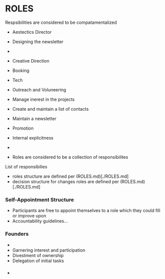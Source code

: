 # ROLES

Respsibilities are considered to be compatamentalized 

 - Aestectics Director
  - Designing the newsletter
  - 

 - Creative Direction
  - Booking
  - Tech
 - Outreach and Voluneering
  - Manage inerest in the projects 
  - Create and maintain a list of contacts
  - Maintain a newsletter
 - Promotion 
 - Internal explicitness
 - 

 - Roles are considered to be a collection of responsibilites

List of responsibilies

 - roles structure are defined per (ROLES.md)[./ROLES.md] 
 - decision structure for changes roles are defined per (ROLES.md)[./ROLES.md]

### Self-Appointment Structure 
 
 - Participants are free to appoint themselves to a role which 
they could fill or improve upon
 - Accountability guidelines... 
 

### Founders

 - 
 - Garnering interest and participation 
 - Divestment of ownership 
 - Delegation of initial tasks

###
 -  

